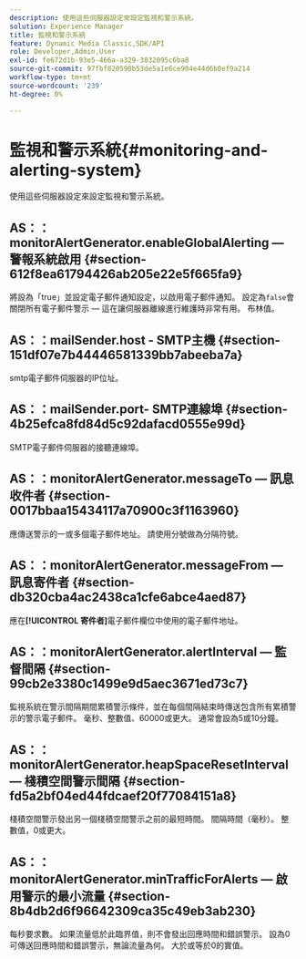 ```yaml
---
description: 使用這些伺服器設定來設定監視和警示系統。
solution: Experience Manager
title: 監視和警示系統
feature: Dynamic Media Classic,SDK/API
role: Developer,Admin,User
exl-id: fe672d1b-93e5-466a-a329-3032095c6ba8
source-git-commit: 97fbf820590b53de5a1e6ce904e44d6b0ef9a214
workflow-type: tm+mt
source-wordcount: '239'
ht-degree: 0%

---
```


# 監視和警示系統{#monitoring-and-alerting-system}

使用這些伺服器設定來設定監視和警示系統。

## AS：：monitorAlertGenerator.enableGlobalAlerting — 警報系統啟用 {#section-612f8ea61794426ab205e22e5f665fa9}

將設為「true」並設定電子郵件通知設定，以啟用電子郵件通知。 設定為`false`會關閉所有電子郵件警示 — 這在讓伺服器離線進行維護時非常有用。 布林值。

## AS：：mailSender.host - SMTP主機 {#section-151df07e7b44446581339bb7abeeba7a}

smtp電子郵件伺服器的IP位址。

## AS：：mailSender.port- SMTP連線埠 {#section-4b25efca8fd84d5c92dafacd0555e99d}

SMTP電子郵件伺服器的接聽連線埠。

## AS：：monitorAlertGenerator.messageTo — 訊息收件者 {#section-0017bbaa15434117a70900c3f1163960}

應傳送警示的一或多個電子郵件地址。 請使用分號做為分隔符號。

## AS：：monitorAlertGenerator.messageFrom — 訊息寄件者 {#section-db320cba4ac2438ca1cfe6abce4aed87}

應在&#x200B;**[!UICONTROL 寄件者]**&#x200B;電子郵件欄位中使用的電子郵件地址。

## AS：：monitorAlertGenerator.alertInterval — 監督間隔 {#section-99cb2e3380c1499e9d5aec3671ed73c7}

監視系統在警示間隔期間累積警示條件，並在每個間隔結束時傳送包含所有累積警示的警示電子郵件。 毫秒、整數值、60000或更大。 通常會設為5或10分鐘。

## AS：：monitorAlertGenerator.heapSpaceResetInterval — 棧積空間警示間隔 {#section-fd5a2bf04ed44fdcaef20f77084151a8}

棧積空間警示發出另一個棧積空間警示之前的最短時間。 間隔時間（毫秒）。 整數值，0或更大。

## AS：：monitorAlertGenerator.minTrafficForAlerts — 啟用警示的最小流量 {#section-8b4db2d6f96642309ca35c49eb3ab230}

每秒要求數。 如果流量低於此臨界值，則不會發出回應時間和錯誤警示。 設為0可傳送回應時間和錯誤警示，無論流量為何。 大於或等於0的實值。
